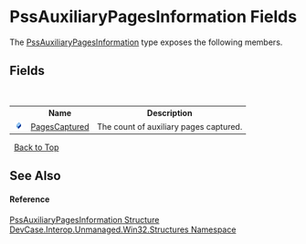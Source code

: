 # PssAuxiliaryPagesInformation Fields
 

The <a href="T_DevCase_Interop_Unmanaged_Win32_Structures_PssAuxiliaryPagesInformation">PssAuxiliaryPagesInformation</a> type exposes the following members.


## Fields
&nbsp;<table><tr><th></th><th>Name</th><th>Description</th></tr><tr><td>![Public field](media/pubfield.gif "Public field")</td><td><a href="F_DevCase_Interop_Unmanaged_Win32_Structures_PssAuxiliaryPagesInformation_PagesCaptured">PagesCaptured</a></td><td>
The count of auxiliary pages captured.</td></tr></table>&nbsp;
<a href="#pssauxiliarypagesinformation-fields">Back to Top</a>

## See Also


#### Reference
<a href="T_DevCase_Interop_Unmanaged_Win32_Structures_PssAuxiliaryPagesInformation">PssAuxiliaryPagesInformation Structure</a><br /><a href="N_DevCase_Interop_Unmanaged_Win32_Structures">DevCase.Interop.Unmanaged.Win32.Structures Namespace</a><br />